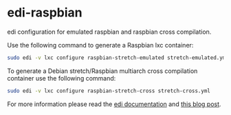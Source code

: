 # edi-raspbian

edi configuration for emulated raspbian and raspbian cross compilation.

Use the following command to generate a Raspbian lxc container:

``` bash
sudo edi -v lxc configure raspbian-stretch-emulated stretch-emulated.yml
```

To generate a Debian stretch/Raspbian multiarch cross compilation container use the following command:

``` bash
sudo edi -v lxc configure raspbian-stretch-cross stretch-cross.yml
```

For more information please read the [edi documentation](https://docs.get-edi.io) and 
[this blog post](https://www.get-edi.io/Cross-Compiling-for-Raspbian/).
